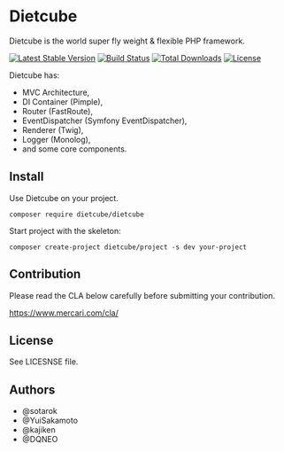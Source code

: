 Dietcube
=========

Dietcube is the world super fly weight & flexible PHP framework.

[![Latest Stable Version](https://poser.pugx.org/dietcube/dietcube/v/stable)](https://packagist.org/packages/dietcube/dietcube)
[![Build Status](https://travis-ci.org/mercari/dietcube.svg?branch=master)](https://travis-ci.org/mercari/dietcube)
[![Total Downloads](https://poser.pugx.org/dietcube/dietcube/downloads)](https://packagist.org/packages/dietcube/dietcube)
[![License](https://poser.pugx.org/dietcube/dietcube/license)](https://packagist.org/packages/dietcube/dietcube)

Dietcube has:

* MVC Architecture,
* DI Container (Pimple),
* Router (FastRoute),
* EventDispatcher (Symfony EventDispatcher),
* Renderer (Twig),
* Logger (Monolog),
* and some core components.


Install
---------

Use Dietcube on your project.

```
composer require dietcube/dietcube
```

Start project with the skeleton:

```
composer create-project dietcube/project -s dev your-project
```

Contribution
---------

Please read the CLA below carefully before submitting your contribution.

https://www.mercari.com/cla/


License
---------

See LICESNSE file.

Authors
---------

* @sotarok
* @YuiSakamoto
* @kajiken
* @DQNEO
